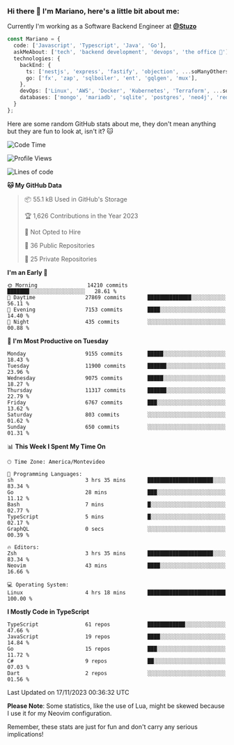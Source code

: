 ### Hi there 👋 I'm Mariano, here's a little bit about me:

Currently I'm working as a Software Backend Engineer at [**@Stuzo**](https://www.stuzo.com/)

```ts
const Mariano = {
  code: ['Javascript', 'Typescript', 'Java', 'Go'],
  askMeAbout: ['tech', 'backend development', 'devops', 'the office 💼'],
  technologies: {
    backEnd: {
      ts: ['nestjs', 'express', 'fastify', 'objection', ...soManyOthersFrameworks],
      go: ['fx', 'zap', 'sqlboiler', 'ent', 'gqlgen', 'mux'],
    },
    devOps: ['Linux', 'AWS', 'Docker', 'Kubernetes', 'Terraform', ...soManyOthersTools],
    databases: ['mongo', 'mariadb', 'sqlite', 'postgres', 'neo4j', 'redis', ...],
  }
};
```

Here are some random GitHub stats about me, they don't mean anything but they are fun to look at, isn't it? 🐱

<!--START_SECTION:waka-->
![Code Time](http://img.shields.io/badge/Code%20Time-1%2C370%20hrs%2031%20mins-blue)

![Profile Views](http://img.shields.io/badge/Profile%20Views-0-blue)

![Lines of code](https://img.shields.io/badge/From%20Hello%20World%20I%27ve%20Written-12.0%20million%20lines%20of%20code-blue)

**🐱 My GitHub Data** 

> 📦 55.1 kB Used in GitHub's Storage 
 > 
> 🏆 1,626 Contributions in the Year 2023
 > 
> 🚫 Not Opted to Hire
 > 
> 📜 36 Public Repositories 
 > 
> 🔑 25 Private Repositories 
 > 
**I'm an Early 🐤** 

```text
🌞 Morning                14210 commits       ███████░░░░░░░░░░░░░░░░░░   28.61 % 
🌆 Daytime                27869 commits       ██████████████░░░░░░░░░░░   56.11 % 
🌃 Evening                7153 commits        ████░░░░░░░░░░░░░░░░░░░░░   14.40 % 
🌙 Night                  435 commits         ░░░░░░░░░░░░░░░░░░░░░░░░░   00.88 % 
```
📅 **I'm Most Productive on Tuesday** 

```text
Monday                   9155 commits        █████░░░░░░░░░░░░░░░░░░░░   18.43 % 
Tuesday                  11900 commits       ██████░░░░░░░░░░░░░░░░░░░   23.96 % 
Wednesday                9075 commits        █████░░░░░░░░░░░░░░░░░░░░   18.27 % 
Thursday                 11317 commits       ██████░░░░░░░░░░░░░░░░░░░   22.79 % 
Friday                   6767 commits        ███░░░░░░░░░░░░░░░░░░░░░░   13.62 % 
Saturday                 803 commits         ░░░░░░░░░░░░░░░░░░░░░░░░░   01.62 % 
Sunday                   650 commits         ░░░░░░░░░░░░░░░░░░░░░░░░░   01.31 % 
```


📊 **This Week I Spent My Time On** 

```text
🕑︎ Time Zone: America/Montevideo

💬 Programming Languages: 
sh                       3 hrs 35 mins       █████████████████████░░░░   83.34 % 
Go                       28 mins             ███░░░░░░░░░░░░░░░░░░░░░░   11.12 % 
Bash                     7 mins              █░░░░░░░░░░░░░░░░░░░░░░░░   02.77 % 
TypeScript               5 mins              █░░░░░░░░░░░░░░░░░░░░░░░░   02.17 % 
GraphQL                  0 secs              ░░░░░░░░░░░░░░░░░░░░░░░░░   00.39 % 

🔥 Editors: 
Zsh                      3 hrs 35 mins       █████████████████████░░░░   83.34 % 
Neovim                   43 mins             ████░░░░░░░░░░░░░░░░░░░░░   16.66 % 

💻 Operating System: 
Linux                    4 hrs 18 mins       █████████████████████████   100.00 % 
```

**I Mostly Code in TypeScript** 

```text
TypeScript               61 repos            ████████████░░░░░░░░░░░░░   47.66 % 
JavaScript               19 repos            ████░░░░░░░░░░░░░░░░░░░░░   14.84 % 
Go                       15 repos            ███░░░░░░░░░░░░░░░░░░░░░░   11.72 % 
C#                       9 repos             ██░░░░░░░░░░░░░░░░░░░░░░░   07.03 % 
Dart                     2 repos             ░░░░░░░░░░░░░░░░░░░░░░░░░   01.56 % 
```




 Last Updated on 17/11/2023 00:36:32 UTC
<!--END_SECTION:waka-->

**Please Note**: Some statistics, like the use of Lua, might be skewed because I use it for my Neovim configuration.

Remember, these stats are just for fun and don't carry any serious implications!
